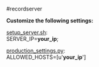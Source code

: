 #recordserver

**Customize the following settings:**  

[setup_server.sh](./setup_server.sh):  
SERVER_IP=**your_ip**;  
 
[production_settings.py](./recordserver/production_settings.py):  
ALLOWED_HOSTS=[u'**your_ip**']  
